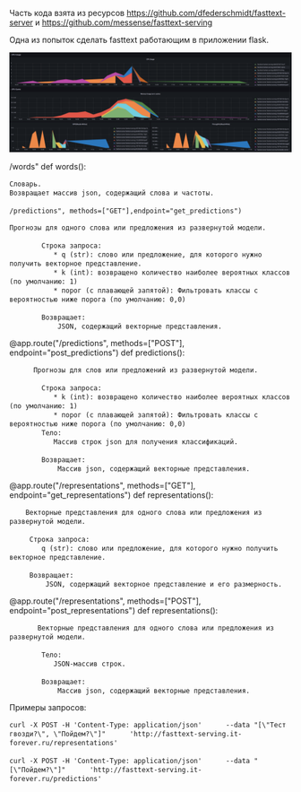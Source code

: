 Часть кода взята из ресурсов https://github.com/dfederschmidt/fasttext-server и https://github.com/messense/fasttext-serving

Одна из попыток сделать fasttext работающим в приложении flask. 

![График нагрузки с полной моделью](./Load_to_Big_model.png)


/words"
def words():

````
Словарь.
Возвращает массив json, содержащий слова и частоты.
    
/predictions", methods=["GET"],endpoint="get_predictions")
````


````
Прогнозы для одного слова или предложения из развернутой модели.

        Строка запроса:
           * q (str): слово или предложение, для которого нужно получить векторное представление.
           * k (int): возвращено количество наиболее вероятных классов (по умолчанию: 1)
           * порог (с плавающей запятой): Фильтровать классы с вероятностью ниже порога (по умолчанию: 0,0)

        Возвращает:
            JSON, содержащий векторные представления.
````

@app.route("/predictions", methods=["POST"], endpoint="post_predictions")
def predictions():
````
      Прогнозы для слов или предложений из развернутой модели.

        Строка запроса:
           * k (int): возвращено количество наиболее вероятных классов (по умолчанию: 1)
           * порог (с плавающей запятой): Фильтровать классы с вероятностью ниже порога (по умолчанию: 0,0)
        Тело:
           Массив строк json для получения классификаций.

        Возвращает:
            Массив json, содержащий векторные представления.
````
   
@app.route("/representations", methods=["GET"], endpoint="get_representations")
def representations():

````
    Векторные представления для одного слова или предложения из развернутой модели.

     Строка запроса:
        q (str): слово или предложение, для которого нужно получить векторное представление.

     Возвращает:
         JSON, содержащий векторное представление и его размерность.
````


@app.route("/representations", methods=["POST"], endpoint="post_representations")
def representations():

````
       Векторные представления для одного слова или предложения из развернутой модели.

        Тело:
           JSON-массив строк.

        Возвращает:
            Массив json, содержащий векторные представления.
````

Примеры запросов:

````
curl -X POST -H 'Content-Type: application/json'      --data "[\"Тест гвозди?\", \"Пойдем?\"]"      'http://fasttext-serving.it-forever.ru/representations'

curl -X POST -H 'Content-Type: application/json'      --data "[\"Пойдем?\"]"      'http://fasttext-serving.it-forever.ru/predictions'
````